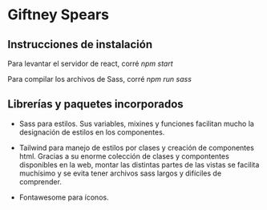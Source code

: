 # Giftney Spears

## Instrucciones de instalación

Para levantar el servidor de react, corré *npm start*

Para compilar los archivos de Sass, corré *npm run sass*


## Librerías y paquetes incorporados

- Sass para estilos. Sus variables, mixines y funciones facilitan mucho la designación de estilos en los componentes.

- Tailwind para manejo de estilos por clases y creación de componentes html. Gracias a su enorme colección de clases y compontentes disponibles en la web, montar las distintas partes de las vistas se facilita muchísimo y se evita tener archivos sass largos y difíciles de comprender.

- Fontawesome para íconos.